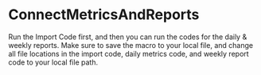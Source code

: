 # ConnectMetricsAndReports

Run the Import Code first, and then you can run the codes for the daily & weekly reports. Make sure to save the macro to your local file, and change all file locations in the import code, daily metrics code, and weekly report code to your local file path. 

